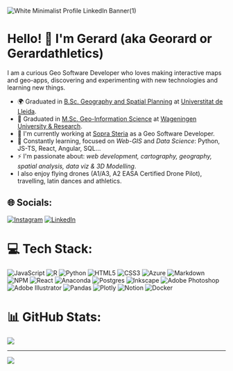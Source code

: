![White Minimalist Profile LinkedIn Banner(1)](https://github.com/user-attachments/assets/d29ca361-230c-41cf-b920-892f151da6bb)



# Hello! 👋 I'm Gerard (aka Georard or Gerardathletics)

I am a curious Geo Software Developer who loves making interactive maps and geo-apps, discovering and experimenting with new technologies and learning new things. 

- :earth_africa: Graduated in [B.Sc. Geography and Spatial Planning](http://www.geografia.udl.cat/en/) at [Universtitat de Lleida](http://www.udl.es/ca/en/).
- 🔭 Graduated in [M.Sc. Geo-Information Science](https://www.wur.nl/en/Education-Programmes/master/MSc-programmes/MSc-Geo-Information-Science.htm) at [Wageningen University & Research](https://www.wur.nl/en.htm).
- :briefcase: I'm currently working at [Sopra Steria](https://www.ordina.com/) as a Geo Software Developer. 
- 🌱 Constantly learning, focused on *Web-GIS* and *Data Science*: Python, JS-TS, React, Angular, SQL...
- ⚡ I'm passionate about: *web development, cartography, geography, spatial analysis, data viz & 3D Modelling*. 
- I also enjoy flying drones (A1/A3, A2 EASA Certified Drone Pilot), travelling, latin dances and athletics. 

## 🌐 Socials:
[![Instagram](https://img.shields.io/badge/Instagram-%23E4405F.svg?logo=Instagram&logoColor=white)](https://instagram.com/gerardathletics) [![LinkedIn](https://img.shields.io/badge/LinkedIn-%230077B5.svg?logo=linkedin&logoColor=white)](https://linkedin.com/in/gerardathletics)
# 💻 Tech Stack:
![JavaScript](https://img.shields.io/badge/javascript-%23323330.svg?style=for-the-badge&logo=javascript&logoColor=%23F7DF1E) ![R](https://img.shields.io/badge/r-%23276DC3.svg?style=for-the-badge&logo=r&logoColor=white) ![Python](https://img.shields.io/badge/python-3670A0?style=for-the-badge&logo=python&logoColor=ffdd54) ![HTML5](https://img.shields.io/badge/html5-%23E34F26.svg?style=for-the-badge&logo=html5&logoColor=white) ![CSS3](https://img.shields.io/badge/css3-%231572B6.svg?style=for-the-badge&logo=css3&logoColor=white) ![Azure](https://img.shields.io/badge/azure-%230072C6.svg?style=for-the-badge&logo=azure-devops&logoColor=white) ![Markdown](https://img.shields.io/badge/markdown-%23000000.svg?style=for-the-badge&logo=markdown&logoColor=white) ![NPM](https://img.shields.io/badge/NPM-%23000000.svg?style=for-the-badge&logo=npm&logoColor=white) ![React](https://img.shields.io/badge/react-%2320232a.svg?style=for-the-badge&logo=react&logoColor=%2361DAFB) ![Anaconda](https://img.shields.io/badge/Anaconda-%2344A833.svg?style=for-the-badge&logo=anaconda&logoColor=white) ![Postgres](https://img.shields.io/badge/postgres-%23316192.svg?style=for-the-badge&logo=postgresql&logoColor=white) ![Inkscape](https://img.shields.io/badge/Inkscape-e0e0e0?style=for-the-badge&logo=inkscape&logoColor=080A13) ![Adobe Photoshop](https://img.shields.io/badge/adobephotoshop-%2331A8FF.svg?style=for-the-badge&logo=adobephotoshop&logoColor=white) ![Adobe Illustrator](https://img.shields.io/badge/adobeillustrator-%23FF9A00.svg?style=for-the-badge&logo=adobeillustrator&logoColor=white) ![Pandas](https://img.shields.io/badge/pandas-%23150458.svg?style=for-the-badge&logo=pandas&logoColor=white) ![Plotly](https://img.shields.io/badge/Plotly-%233F4F75.svg?style=for-the-badge&logo=plotly&logoColor=white) ![Notion](https://img.shields.io/badge/Notion-%23000000.svg?style=for-the-badge&logo=notion&logoColor=white) ![Docker](https://img.shields.io/badge/docker-%230db7ed.svg?style=for-the-badge&logo=docker&logoColor=white)
# 📊 GitHub Stats:
![](https://github-readme-streak-stats.herokuapp.com/?user=gerardathletics&theme=vision-friendly-dark&hide_border=false)<br/>


---
[![](https://visitcount.itsvg.in/api?id=gerardathletics&icon=5&color=7)](https://visitcount.itsvg.in)


